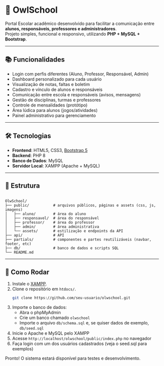 # 🦉 OwlSchool

Portal Escolar acadêmico desenvolvido para facilitar a comunicação entre **alunos, responsáveis, professores e administradores**.  
Projeto simples, funcional e responsivo, utilizando **PHP + MySQL + Bootstrap**.

---

## 📚 Funcionalidades

- Login com perfis diferentes (Aluno, Professor, Responsável, Admin)
- Dashboard personalizado para cada usuário
- Visualização de notas, faltas e boletim
- Cadastro e vínculo de alunos e responsáveis
- Comunicação entre escola e responsáveis (avisos, mensagens)
- Gestão de disciplinas, turmas e professores
- Controle de mensalidades (protótipo)
- Área lúdica para alunos (jogos/atividades)
- Painel administrativo para gerenciamento

---

## 🛠️ Tecnologias

- **Frontend**: HTML5, CSS3, [Bootstrap 5](https://getbootstrap.com/)
- **Backend**: PHP 8
- **Banco de Dados**: MySQL
- **Servidor Local**: XAMPP (Apache + MySQL)

---

## 📂 Estrutura

```

OlwSchool/
├── public/           # arquivos públicos, páginas e assets (css, js, imagens)
│   ├── aluno/        # área do aluno
│   ├── responsavel/  # área do responsável
│   ├── professor/    # área do professor
│   ├── admin/        # área administrativa
│   └── assets/       # estilização e endpoints da API
├── api/              # API
├── partials/         # componentes e partes reutilizáveis (navbar, footer, etc)
├── db/               # banco de dados e scripts SQL
└── README.md

```

---

## 🚀 Como Rodar

1. Instale o [XAMPP](https://www.apachefriends.org/).
2. Clone o repositório em `htdocs/`.
   ```bash
   git clone https://github.com/seu-usuario/olwschool.git
   ```
3. Importe o banco de dados:
   - Abra o phpMyAdmin
   - Crie um banco chamado `olwschool`
   - Importe o arquivo `db/schema.sql` e, se quiser dados de exemplo, `db/seed.sql`
4. Inicie o Apache e MySQL pelo XAMPP
5. Acesse `http://localhost/olwschool/public/index.php` no navegador
6. Faça login com um dos usuários cadastrados (veja o seed.sql para exemplos)

Pronto! O sistema estará disponível para testes e desenvolvimento.
